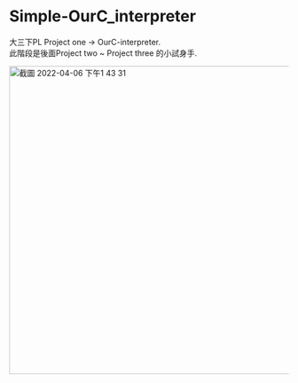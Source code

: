 # Simple-OurC_interpreter

大三下PL Project one -> OurC-interpreter.  
此階段是後面Project two ~ Project three 的小試身手.  
  
<img width="556" alt="截圖 2022-04-06 下午1 43 31" src="https://user-images.githubusercontent.com/85448144/161903783-3d2e1ae3-45a9-4380-b699-a896555bf58b.png">
